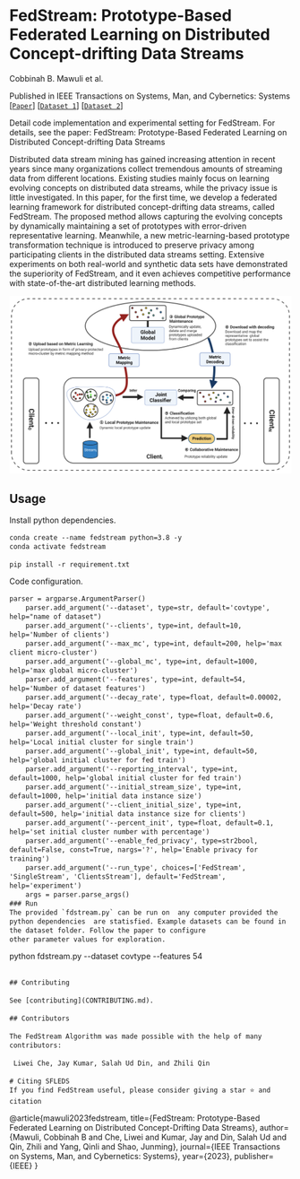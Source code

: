 # FedStream: Prototype-Based Federated Learning on Distributed Concept-drifting Data Streams
Cobbinah B. Mawuli et al. 

Published in  IEEE Transactions on Systems, Man, and Cybernetics: Systems
[[`Paper`](https://ieeexplore.ieee.org/abstract/document/10198520)] [[`Dataset 1`](https://moa.cms.waikato.ac.nz/datasets/)] [[`Dataset 2`](https://archive.ics.uci.edu/datasets)] 

Detail code implementation and experimental setting for FedStream. For details, see the paper: FedStream: Prototype-Based Federated Learning on Distributed Concept-drifting Data Streams

Distributed data stream mining has gained increasing attention in recent years since many organizations collect tremendous amounts of streaming data from different locations. Existing studies mainly focus on learning evolving concepts on distributed data streams, while the privacy issue is little investigated. In this paper, for the first time, we develop a federated learning framework for distributed concept-drifting data streams, called FedStream. The proposed method allows capturing the evolving concepts by dynamically maintaining a set of prototypes with error-driven  representative learning. Meanwhile, a new metric-learning-based prototype transformation technique is introduced to preserve privacy among participating clients in the distributed data streams setting. Extensive experiments on both real-world and synthetic data sets have demonstrated the superiority of FedStream, and it even achieves competitive performance with state-of-the-art distributed learning methods.

![SFLEDS Framework](asset/FedStream_framework.png)

## Usage
Install python dependencies.
```shell
conda create --name fedstream python=3.8 -y
conda activate fedstream

pip install -r requirement.txt
```

Code configuration.
```
parser = argparse.ArgumentParser()
    parser.add_argument('--dataset', type=str, default='covtype', help="name of dataset")
    parser.add_argument('--clients', type=int, default=10, help='Number of clients')
    parser.add_argument('--max_mc', type=int, default=200, help='max client micro-cluster')
    parser.add_argument('--global_mc', type=int, default=1000, help='max global micro-cluster')
    parser.add_argument('--features', type=int, default=54, help='Number of dataset features')
    parser.add_argument('--decay_rate', type=float, default=0.00002, help='Decay rate')
    parser.add_argument('--weight_const', type=float, default=0.6, help='Weight threshold constant')
    parser.add_argument('--local_init', type=int, default=50, help='Local initial cluster for single train')
    parser.add_argument('--global_init', type=int, default=50, help='global initial cluster for fed train')
    parser.add_argument('--reporting_interval', type=int, default=1000, help='global initial cluster for fed train')
    parser.add_argument('--initial_stream_size', type=int, default=1000, help='initial data instance size')
    parser.add_argument('--client_initial_size', type=int, default=500, help='initial data instance size for clients')
    parser.add_argument('--percent_init', type=float, default=0.1, help='set initial cluster number with percentage')
    parser.add_argument('--enable_fed_privacy', type=str2bool, default=False, const=True, nargs='?', help='Enable privacy for training')
    parser.add_argument('--run_type', choices=['FedStream', 'SingleStream', 'ClientsStream'], default='FedStream', help='experiment')
    args = parser.parse_args()
### Run
The provided `fdstream.py` can be run on  any computer provided the python dependencies  are statisfied. Example datasets can be found in the dataset folder. Follow the paper to configure 
other parameter values for exploration. 
```
python fdstream.py --dataset covtype --features 54
```

## Contributing

See [contributing](CONTRIBUTING.md).

## Contributors

The FedStream Algorithm was made possible with the help of many contributors:

 Liwei Che, Jay Kumar, Salah Ud Din, and Zhili Qin

# Citing SFLEDS
If you find FedStream useful, please consider giving a star ⭐ and citation
```
@article{mawuli2023fedstream,
  title={FedStream: Prototype-Based Federated Learning on Distributed Concept-Drifting Data Streams},
  author={Mawuli, Cobbinah B and Che, Liwei and Kumar, Jay and Din, Salah Ud and Qin, Zhili and Yang, Qinli and Shao, Junming},
  journal={IEEE Transactions on Systems, Man, and Cybernetics: Systems},
  year={2023},
  publisher={IEEE}
}
```
